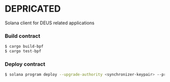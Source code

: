 # DEPRICATED

Solana client for DEUS related applications 

### Build contract

``` bash
$ cargo build-bpf
$ cargo test-bpf
```

### Deploy contract

``` bash
$ solana program deploy --upgrade-authority <synchronizer-keypair> --program-id <program_id-keypair> <path/to/synchronizer.so>
```
